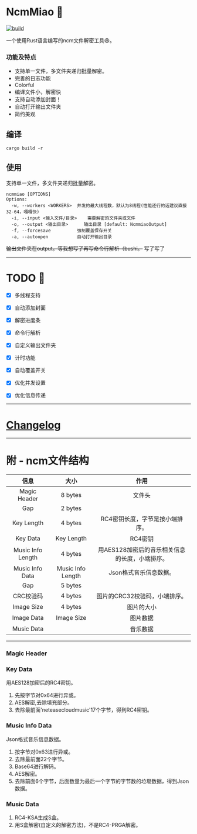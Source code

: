 # NcmMiao :tada:
[![build](https://github.com/Lkhsss/NcmMiao/actions/workflows/build.yml/badge.svg?event=push)](https://github.com/Lkhsss/NcmMiao/actions/workflows/build.yml)

一个使用Rust语言编写的ncm文件解密工具😆。

### 功能及特点
 - 支持单一文件，多文件夹递归批量解密。
 - 完善的日志功能
 - Colorful
 - 编译文件小，解密快
 - 支持自动添加封面！
 - 自动打开输出文件夹
 - 简约美观

## 编译
```
cargo build -r
```

## 使用
支持单一文件，多文件夹递归批量解密。
```
ncmmiao [OPTIONS]
Options:
  -w, --workers <WORKERS>  并发的最大线程数，默认为8线程(性能还行的话建议直接32-64，嘎嘎快)
  -i, --input <输入文件/目录>    需要解密的文件夹或文件
  -o, --output <输出目录>      输出目录 [default: NcmmiaoOutput]
  -f, --forcesave          强制覆盖保存开关
  -a, --autoopen           自动打开输出目录
```

~~输出文件夹在output。等我想写了再写命令行解析（bushi。~~ 写了写了

---

# TODO :construction:
 - [x] 多线程支持
 - [x] 自动添加封面
 - [x] 解密进度条
 - [x] 命令行解析
 - [x] 自定义输出文件夹
 - [x] 计时功能
 - [x] 自动覆盖开关
 - [x] 优化并发设置
 - [x] 优化信息传递


---
# [Changelog](CHANGELOG.md)
---

# 附 - ncm文件结构
|信息|大小|作用|
|:-:|:-:|:-:|
|Magic Header|8 bytes|文件头|
|Gap|2 bytes||
|Key Length|4 bytes|RC4密钥长度，字节是按小端排序。|
|Key Data|Key Length|RC4密钥|
|Music Info Length|4 bytes|用AES128加密后的音乐相关信息的长度，小端排序。|
|Music Info Data|Music Info Length|Json格式音乐信息数据。|
|Gap|5 bytes||
|CRC校验码|4 bytes|图片的CRC32校验码，小端排序。|
|Image Size|4 bytes|图片的大小|
|Image Data|Image Size|图片数据|
|Music Data||音乐数据|
---
### Magic Header
### Key Data
用AES128加密后的RC4密钥。
1. 先按字节对0x64进行异或。
2. AES解密,去除填充部分。
3. 去除最前面'neteasecloudmusic'17个字节，得到RC4密钥。
### Music Info Data
Json格式音乐信息数据。
1. 按字节对0x63进行异或。
2. 去除最前面22个字节。
3. Base64进行解码。
4. AES解密。
6. 去除前面6个字节，后面数量为最后一个字节的字节数的垃圾数据，得到Json数据。

### Music Data
1. RC4-KSA生成S盒。
2. 用S盒解密(自定义的解密方法)，不是RC4-PRGA解密。


